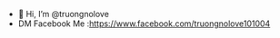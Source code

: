 - 👋 Hi, I’m @truongnolove
- DM Facebook Me :https://www.facebook.com/truongnolove101004

<!---
truongnolove/truongnolove is a ✨ special ✨ repository because its `README.md` (this file) appears on your GitHub profile.
You can click the Preview link to take a look at your changes.
--->

